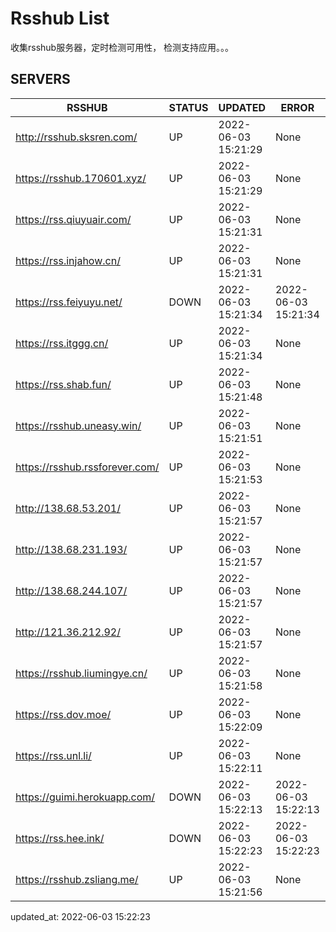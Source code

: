 # Rsshub List

收集rsshub服务器，定时检测可用性， 检测支持应用。。。


## SERVERS

|  RSSHUB   | STATUS  | UPDATED  | ERROR  | TWITTER |  
|  ----  | ----  | ----  | ----  | ---- |  
| http://rsshub.sksren.com/ | UP | 2022-06-03 15:21:29 | None |OK|  
| https://rsshub.170601.xyz/ | UP | 2022-06-03 15:21:29 | None |OK|  
| https://rss.qiuyuair.com/ | UP | 2022-06-03 15:21:31 | None ||  
| https://rss.injahow.cn/ | UP | 2022-06-03 15:21:31 | None ||  
| https://rss.feiyuyu.net/ | DOWN | 2022-06-03 15:21:34 | 2022-06-03 15:21:34 |  
| https://rss.itggg.cn/ | UP | 2022-06-03 15:21:34 | None ||  
| https://rss.shab.fun/ | UP | 2022-06-03 15:21:48 | None |OK|  
| https://rsshub.uneasy.win/ | UP | 2022-06-03 15:21:51 | None |OK|  
| https://rsshub.rssforever.com/ | UP | 2022-06-03 15:21:53 | None |OK|  
| http://138.68.53.201/ | UP | 2022-06-03 15:21:57 | None ||  
| http://138.68.231.193/ | UP | 2022-06-03 15:21:57 | None ||  
| http://138.68.244.107/ | UP | 2022-06-03 15:21:57 | None ||  
| http://121.36.212.92/ | UP | 2022-06-03 15:21:57 | None ||  
| https://rsshub.liumingye.cn/ | UP | 2022-06-03 15:21:58 | None ||  
| https://rss.dov.moe/ | UP | 2022-06-03 15:22:09 | None |OK|  
| https://rss.unl.li/ | UP | 2022-06-03 15:22:11 | None ||  
| https://guimi.herokuapp.com/ | DOWN | 2022-06-03 15:22:13 | 2022-06-03 15:22:13 |  
| https://rss.hee.ink/ | DOWN | 2022-06-03 15:22:23 | 2022-06-03 15:22:23 |  
| https://rsshub.zsliang.me/ | UP | 2022-06-03 15:21:56 | None |OK|  
  

updated_at: 2022-06-03 15:22:23  
